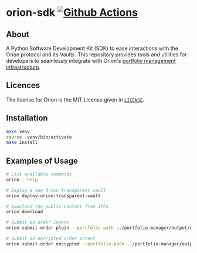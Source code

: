 # orion-sdk [![Github Actions][gha-badge]][gha]

[gha]: https://github.com/OrionFinanceAI/orion-sdk/actions
[gha-badge]: https://github.com/OrionFinanceAI/orion-sdk/actions/workflows/build.yml/badge.svg

## About

A Python Software Development Kit (SDK) to ease interactions with the Orion protocol and its Vaults. This repository provides tools and utilities for developers to seamlessly integrate with Orion's [portfolio management infrastructure](https://github.com/OrionFinanceAI/protocol).

## Licences

The license for Orion is the MIT License given in [`LICENSE`](./LICENSE).

## Installation

```bash
make venv
source .venv/bin/activate
make install
```

## Examples of Usage

```bash
# List available commands
orion --help

# Deploy a new Orion transparent vault
orion deploy-orion-transparent-vault

# Downlaod the public context from IPFS
orion download

# Submit an order intent
orion submit-order plain --portfolio-path ../portfolio-manager/output/optimized/1.parquet

# Submit an encrypted order intent
orion submit-order encrypted --portfolio-path ../portfolio-manager/output/optimized/1.parquet --fuzz
```

